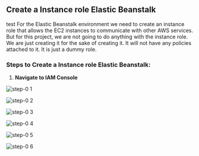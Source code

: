 ## Create a Instance role Elastic Beanstalk
test
For the Elastic Beanstalk environment we need to create an instance role that allows the EC2 instances to communicate with other AWS services. But for this project, we are not going to do anything with the instance role. We are just creating it for the sake of creating it. It will not have any policies attached to it. It is just a dummy role.

### Steps to Create a Instance role Elastic Beanstalk:
1. **Navigate to IAM Console**

![step-0 1](https://github.com/mathesh-me/aws-cicd-devops-web-app/assets/144098846/72301a2d-a471-4656-ae4a-4e187315da13)

![step-0 2](https://github.com/mathesh-me/aws-cicd-devops-web-app/assets/144098846/cf5a6f09-2961-47fa-815b-463bc9d430b7)

![step-0 3](https://github.com/mathesh-me/aws-cicd-devops-web-app/assets/144098846/564215cd-b76c-43cd-9e76-b5ff24318caf)

![step-0 4](https://github.com/mathesh-me/aws-cicd-devops-web-app/assets/144098846/1e04f073-104a-4a18-8ad6-571984ad2666)

![step-0 5](https://github.com/mathesh-me/aws-cicd-devops-web-app/assets/144098846/4614bf41-8b02-4256-a7b7-71d54395c967)

![step-0 6](https://github.com/mathesh-me/aws-cicd-devops-web-app/assets/144098846/93071c36-f263-4ff7-aa80-3e0f2e11e023)
